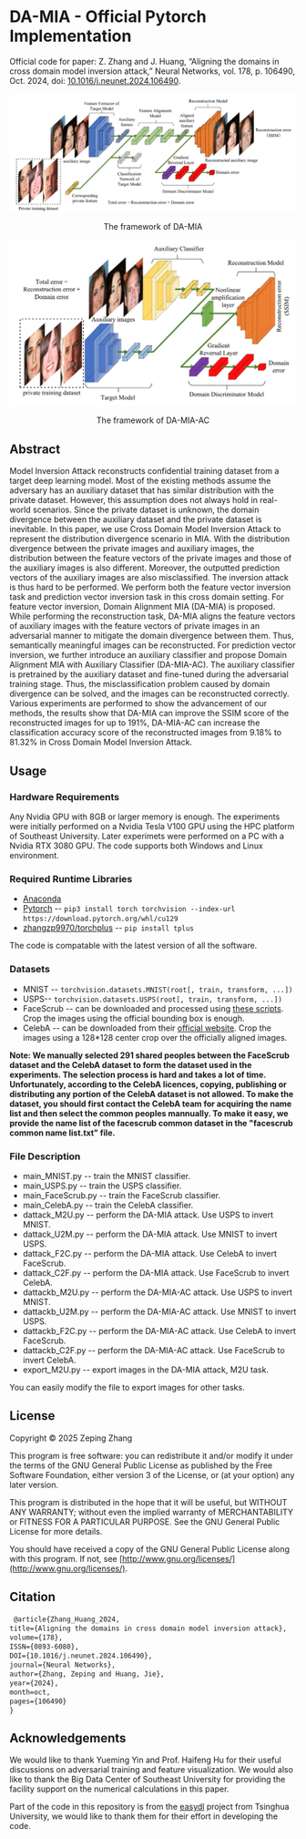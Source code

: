 # DA-MIA - Official Pytorch Implementation

 Official code for paper: Z. Zhang and J. Huang, “Aligning the domains in cross domain model inversion attack,” Neural Networks, vol. 178, p. 106490, Oct. 2024, doi: [10.1016/j.neunet.2024.106490](https://doi.org/10.1016/j.neunet.2024.106490).

![1758977455574](image/README/1758977455574.png)

<p align="center">The framework of DA-MIA</p>

![1758977495992](image/README/1758977495992.png)

<p align="center">The framework of DA-MIA-AC</p>

## Abstract

Model Inversion Attack reconstructs confidential training dataset from a target deep learning model. Most of the existing methods assume the adversary has an auxiliary dataset that has similar distribution with the private dataset. However, this assumption does not always hold in real-world scenarios. Since the private dataset is unknown, the domain divergence between the auxiliary dataset and the private dataset is inevitable. In this paper, we use Cross Domain Model Inversion Attack to represent the distribution divergence scenario in MIA. With the distribution divergence between the private images and auxiliary images, the distribution between the feature vectors of the private images and those of the auxiliary images is also different. Moreover, the outputted prediction vectors of the auxiliary images are also misclassified. The inversion attack is thus hard to be performed. We perform both the feature vector inversion task and prediction vector inversion task in this cross domain setting. For feature vector inversion, Domain Alignment MIA (DA-MIA) is proposed. While performing the reconstruction task, DA-MIA aligns the feature vectors of auxiliary images with the feature vectors of private images in an adversarial manner to mitigate the domain divergence between them. Thus, semantically meaningful images can be reconstructed. For prediction vector inversion, we further introduce an auxiliary classifier and propose Domain Alignment MIA with Auxiliary Classifier (DA-MIA-AC). The auxiliary classifier is pretrained by the auxiliary dataset and fine-tuned during the adversarial training stage. Thus, the misclassification problem caused by domain divergence can be solved, and the images can be reconstructed correctly. Various experiments are performed to show the advancement of our methods, the results show that DA-MIA can improve the SSIM score of the reconstructed images for up to 191%, DA-MIA-AC can increase the classification accuracy score of the reconstructed images from 9.18% to 81.32% in Cross Domain Model Inversion Attack.

## Usage

### Hardware Requirements

Any Nvidia GPU with 8GB or larger memory is enough. The experiments were initially performed on a Nvidia Tesla V100 GPU using the HPC platform of Southeast University. Later experimets were performed on a PC with a Nvidia RTX 3080 GPU. The code supports both Windows and Linux environment.

### Required Runtime Libraries

* [Anaconda](https://www.anaconda.com/download/)
* [Pytorch](https://pytorch.org/) --  `pip3 install torch torchvision --index-url https://download.pytorch.org/whl/cu129`
* [zhangzp9970/torchplus](https://github.com/zhangzp9970/torchplus) -- `pip install tplus`

The code is compatable with the latest version of all the software.

### Datasets

* MNIST -- `torchvision.datasets.MNIST(root[, train, transform, ...])`
* USPS-- `torchvision.datasets.USPS(root[, train, transform, ...])`
* FaceScrub -- can be downloaded and processed using [these scripts](https://github.com/zhangzp9970/FaceScrub). Crop the images using the official bounding box is enough.
* CelebA -- can be downloaded from their [official website](https://mmlab.ie.cuhk.edu.hk/projects/CelebA.html). Crop the images using a 128*128 center crop over the officially aligned images.

**Note: We manually selected 291 shared peoples between the FaceScrub dataset and the CelebA dataset to form the dataset used in the experiments. The selection process is hard and takes a lot of time. Unfortunately, according to the CelebA licences, copying, publishing or distributing any portion of the CelebA dataset is not allowed. To make the dataset, you should first contact the CelebA team for acquiring the name list and then select the common peoples mannually. To make it easy, we provide the name list of the facescrub common dataset in the "facescrub common name list.txt" file.**

### File Description

* main_MNIST.py -- train the MNIST classifier.
* main_USPS.py -- train the USPS classifier.
* main_FaceScrub.py -- train the FaceScrub classifier.
* main_CelebA.py -- train the CelebA classifier.
* dattack_M2U.py -- perform the DA-MIA attack. Use USPS to invert MNIST.
* dattack_U2M.py -- perform the DA-MIA attack. Use MNIST to invert USPS.
* dattack_F2C.py -- perform the DA-MIA attack. Use CelebA to invert FaceScrub.
* dattack_C2F.py -- perform the DA-MIA attack. Use FaceScrub to invert CelebA.
* dattackb_M2U.py -- perform the DA-MIA-AC attack. Use USPS to invert MNIST.
* dattackb_U2M.py -- perform the DA-MIA-AC attack. Use MNIST to invert USPS.
* dattackb_F2C.py -- perform the DA-MIA-AC attack. Use CelebA to invert FaceScrub.
* dattackb_C2F.py -- perform the DA-MIA-AC attack. Use FaceScrub to invert CelebA.
* export_M2U.py -- export images in the DA-MIA attack, M2U task.

You can easily modify the file to export images for other tasks.

## License

Copyright © 2025 Zeping Zhang

This program is free software: you can redistribute it
and/or modify it under the terms of the GNU General Public License as
published by the Free Software Foundation, either version 3 of the
License, or (at your option) any later version.

This program is distributed in the hope that it will be
useful, but WITHOUT ANY WARRANTY; without even the implied warranty of
MERCHANTABILITY or FITNESS FOR A PARTICULAR PURPOSE. See the GNU General
 Public License for more details.

You should have received a copy of the GNU General Public License along with this program. If not, see [http://www.gnu.org/licenses/](http://www.gnu.org/licenses/).

## Citation

```
 @article{Zhang_Huang_2024, 
title={Aligning the domains in cross domain model inversion attack}, 
volume={178}, 
ISSN={0893-6080}, 
DOI={10.1016/j.neunet.2024.106490}, 
journal={Neural Networks}, 
author={Zhang, Zeping and Huang, Jie}, 
year={2024}, 
month=oct, 
pages={106490} 
}
```

## Acknowledgements

We would like to thank Yueming Yin and Prof. Haifeng Hu for their useful discussions on adversarial training and feature visualization. We would also like to thank the Big Data Center of Southeast University for providing the facility support on the numerical calculations in this paper.

Part of the code in this repository is from the [easydl](https://pypi.org/project/easydl/) project from Tsinghua University, we would like to thank them for their effort in developing the code.
